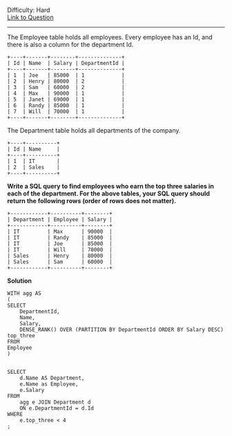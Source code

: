 Difficulty: Hard  
[Link to Question](https://leetcode.com/problems/department-top-three-salaries/)

--------------------------

The Employee table holds all employees. Every employee has an Id, and there is also a column for the department Id.
```
+----+-------+--------+--------------+
| Id | Name  | Salary | DepartmentId |
+----+-------+--------+--------------+
| 1  | Joe   | 85000  | 1            |
| 2  | Henry | 80000  | 2            |
| 3  | Sam   | 60000  | 2            |
| 4  | Max   | 90000  | 1            |
| 5  | Janet | 69000  | 1            |
| 6  | Randy | 85000  | 1            |
| 7  | Will  | 70000  | 1            |
+----+-------+--------+--------------+
```
The Department table holds all departments of the company.
```
+----+----------+
| Id | Name     |
+----+----------+
| 1  | IT       |
| 2  | Sales    |
+----+----------+
```
**Write a SQL query to find employees who earn the top three salaries in each of the department. For the above tables, your SQL query should return the following rows (order of rows does not matter).**
```
+------------+----------+--------+
| Department | Employee | Salary |
+------------+----------+--------+
| IT         | Max      | 90000  |
| IT         | Randy    | 85000  |
| IT         | Joe      | 85000  |
| IT         | Will     | 70000  |
| Sales      | Henry    | 80000  |
| Sales      | Sam      | 60000  |
+------------+----------+--------+
```

**Solution**
```
WITH agg AS
(
SELECT 
    DepartmentId, 
    Name, 
    Salary, 
    DENSE_RANK() OVER (PARTITION BY DepartmentId ORDER BY Salary DESC) top_three
FROM
Employee
)


SELECT 
    d.Name AS Department,
    e.Name as Employee,
    e.Salary
FROM
    agg e JOIN Department d 
    ON e.DepartmentId = d.Id
WHERE
    e.top_three < 4
;
```
